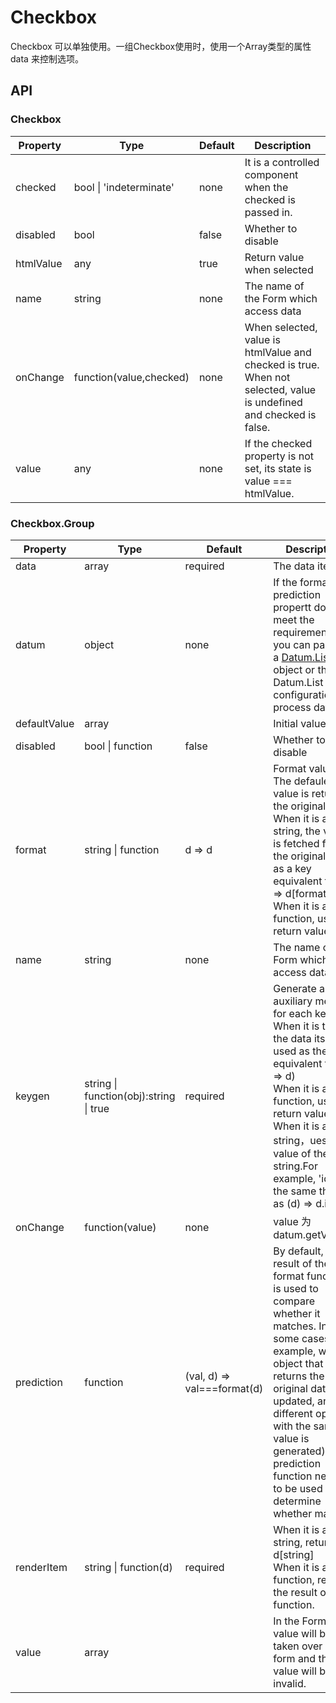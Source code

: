 # Checkbox

Checkbox 可以单独使用。一组Checkbox使用时，使用一个Array类型的属性 data 来控制选项。

<example />

## API

### Checkbox

| Property | Type | Default | Description |
| --- | --- | --- | --- |
| checked | bool \| 'indeterminate' | none | It is a controlled component when the checked is passed in. |
| disabled | bool | false | Whether to disable |
| htmlValue | any | true | Return value when selected |
| name | string | none | The name of the Form which access data |
| onChange | function(value,checked) | none | When selected, value is htmlValue and checked is true.<br />When not selected, value is undefined and checked is false. |
| value | any | none | If the checked property is not set, its state is value === htmlValue.  |

### Checkbox.Group

| Property | Type | Default | Description |
| --- | --- | --- | --- |
| data | array | required | The data item |
| datum | object | none | If the format and prediction propertt do not meet the requirements, you can pass in a [Datum.List](#/components/Datum.List) object or the Datum.List configuration to process data. |
| defaultValue | array | | Initial value |
| disabled | bool \| function | false | Whether to disable |
| format | string \| function | d => d | Format value<br /> The defaule value is return the original data.<br />When it is a string, the value is fetched from the original data as a key equivalent to (d) => d[format]<br /> When it is a function, use its return value. |
| name | string | none | The name of the Form which access data |
| keygen | string \| function(obj):string \| true | required | Generate a auxiliary method for each key<br />When it is true, the data itself is used as the key equivalent to (d => d)<br />When it is a function, use its return value.<br />When it is a string，ues the value of the string.For example, 'id' is the same thing as (d) => d.id. |
| onChange | function(value) | none | value 为 datum.getValue() |
| prediction | function | (val, d) => val===format(d) | By default, the result of the format function is used to compare whether it matches. In some cases (for example, whe an object that returns the original data is updated, an different option with the same value  is generated), the prediction function needs to be used to determine whether match |
| renderItem | string \| function(d) | required | When it is a string, return d\[string]<br />When it is a function, return the result of the function. |
| value | array | | In the Form, the value will be taken over by the form and the value will be invalid. |